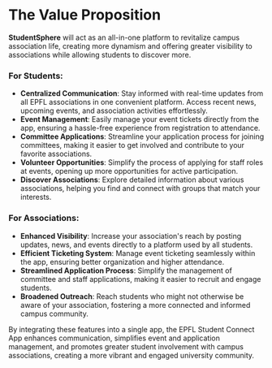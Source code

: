 # The Value Proposition

**StudentSphere** will act as an all-in-one platform to revitalize campus association life, creating more dynamism and offering greater visibility to associations while allowing students to discover more.

### For Students:
- **Centralized Communication**: Stay informed with real-time updates from all EPFL associations in one convenient platform. Access recent news, upcoming events, and association activities effortlessly.
- **Event Management**: Easily manage your event tickets directly from the app, ensuring a hassle-free experience from registration to attendance.
- **Committee Applications**: Streamline your application process for joining committees, making it easier to get involved and contribute to your favorite associations.
- **Volunteer Opportunities**: Simplify the process of applying for staff roles at events, opening up more opportunities for active participation.
- **Discover Associations**: Explore detailed information about various associations, helping you find and connect with groups that match your interests.

### For Associations:
- **Enhanced Visibility**: Increase your association's reach by posting updates, news, and events directly to a platform used by all students.
- **Efficient Ticketing System**: Manage event ticketing seamlessly within the app, ensuring better organization and higher attendance.
- **Streamlined Application Process**: Simplify the management of committee and staff applications, making it easier to recruit and engage students.
- **Broadened Outreach**: Reach students who might not otherwise be aware of your association, fostering a more connected and informed campus community.

By integrating these features into a single app, the EPFL Student Connect App enhances communication, simplifies event and application management, and promotes greater student involvement with campus associations, creating a more vibrant and engaged university community.
